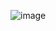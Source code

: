 ![image](https://github.com/murilo-souza/MyPortfolioV2-Web-NextJs/assets/53982668/c4f4c8c3-6aaf-42c3-8af4-173288ffd041)

